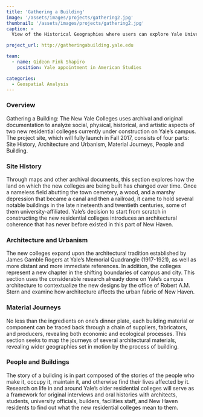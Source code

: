 ```yaml
---
title: 'Gathering a Building'
image: '/assets/images/projects/gathering2.jpg'
thumbnail: '/assets/images/projects/gathering2.jpg'
caption: >
  View of the Historical Geographies where users can explore Yale University's campus expasion within the context of historical maps of New Haven.

project_url: http://gatheringabuilding.yale.edu

team:
  - name: Gideon Fink Shapiro
    position: Yale appointment in American Studies

categories:
  - Geospatial Analysis
---
```


### Overview

Gathering a Building: The New Yale Colleges uses archival and original documentation to analyze social, physical, historical, and artistic aspects of two new residential colleges currently under construction on Yale’s campus. The project site, which will fully launch in Fall 2017, consists of four parts: Site History, Architecture and Urbanism, Material Journeys, People and Building.

### Site History

Through maps and other archival documents, this section explores how the land on which the new colleges are being built has changed over time. Once a nameless field abutting the town cemetery, a wood, and a marshy depression that became a canal and then a railroad, it came to hold several notable buildings in the late nineteenth and twentieth centuries, some of them university-affiliated. Yale’s decision to start from scratch in constructing the new residential colleges introduces an architectural coherence that has never before existed in this part of New Haven.

### Architecture and Urbanism

The new colleges expand upon the architectural tradition established by James Gamble Rogers at Yale’s Memorial Quadrangle (1917-1921), as well as more distant and more immediate references. In addition, the colleges represent a new chapter in the shifting boundaries of campus and city. This section uses the considerable research already done on Yale’s campus architecture to contextualize the new designs by the office of Robert A.M. Stern and examine how architecture affects the urban fabric of New Haven.

### Material Journeys

No less than the ingredients on one’s dinner plate, each building material or component can be traced back through a chain of suppliers, fabricators, and producers, revealing both economic and ecological processes. This section seeks to map the journeys of several architectural materials, revealing wider geographies set in motion by the process of building.

### People and Buildings

The story of a building is in part composed of the stories of the people who make it, occupy it, maintain it, and otherwise find their lives affected by it. Research on life in and around Yale’s older residential colleges will serve as a framework for original interviews and oral histories with architects, students, university officials, builders, facilities staff, and New Haven residents to find out what the new residential colleges mean to them.
